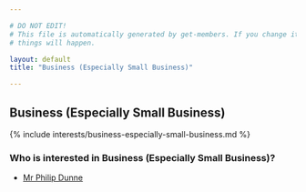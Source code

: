 ```yaml
---

# DO NOT EDIT!
# This file is automatically generated by get-members. If you change it, bad
# things will happen.

layout: default
title: "Business (Especially Small Business)"

---
```


## Business (Especially Small Business)

{% include interests/business-especially-small-business.md %}

### Who is interested in Business (Especially Small Business)?


* [Mr Philip Dunne](/members/mr-philip-dunne.html)
